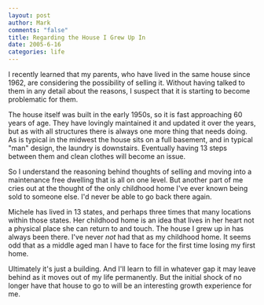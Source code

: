 ```yaml
--- 
layout: post
author: Mark
comments: "false"
title: Regarding the House I Grew Up In
date: 2005-6-16
categories: life
---
```

I recently learned that my parents, who have lived in the same house since 1962, are considering the possibility of selling it. Without having talked to them in any detail about the reasons, I suspect that it is starting to become problematic for them.

The house itself was built in the early 1950s, so it is fast approaching 60 years of age. They have lovingly maintained it and updated it over the years, but as with all structures there is always one more thing that needs doing. As is typical in the midwest the house sits on a full basement, and in typical "man" design, the laundry is downstairs. Eventually having 13 steps between them and clean clothes will become an issue.

So I understand the reasoning behind thoughts of selling and moving into a maintenance free dwelling that is all on one level. But another part of me cries out at the thought of the only childhood home I've ever known being sold to someone else. I'd never be able to go back there again.

Michele has lived in 13 states, and perhaps three times that many locations within those states. Her childhood home is an idea that lives in her heart not a physical place she can return to and touch. The house I grew up in has always been there. I've never <em>not</em> had that as my childhood home. It seems odd that as a middle aged man I have to face for the first time losing my first home.

Ultimately it's just a building. And I'll learn to fill in whatever gap it may leave behind as it moves out of my life permanently. But the initial shock of no longer have that house to go to will be an interesting growth experience for me.
